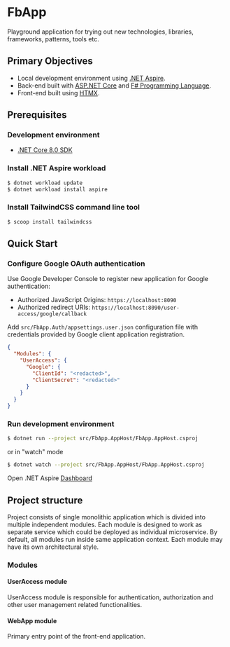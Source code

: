 ﻿# FbApp #

Playground application for trying out new technologies, libraries, frameworks, patterns, tools etc.


## Primary Objectives ##

* Local development environment using [.NET Aspire](https://learn.microsoft.com/en-us/dotnet/aspire/).
* Back-end built with [ASP.NET Core](https://docs.microsoft.com/en-us/aspnet/core/) and [F# Programming Language](https://fsharp.org).
* Front-end built using [HTMX](https://htmx.org).


## Prerequisites ##

### Development environment ###

* [.NET Core 8.0 SDK](https://www.microsoft.com/net/download)

### Install .NET Aspire workload

```sh
$ dotnet workload update
$ dotnet workload install aspire
```

### Install TailwindCSS command line tool

```sh
$ scoop install tailwindcss
```


## Quick Start ##

### Configure Google OAuth authentication

Use Google Developer Console to register new application for Google authentication:

* Authorized JavaScript Origins: `https://localhost:8090`
* Authorized redirect URIs: `https://localhost:8090/user-access/google/callback`

Add `src/FbApp.Auth/appsettings.user.json` configuration file with credentials provided
by Google client application registration.

```json
{
  "Modules": {
    "UserAccess": {
      "Google": {
        "ClientId": "<redacted>",
        "ClientSecret": "<redacted>"
      }
    }
  }
}
```


### Run development environment

```sh
$ dotnet run --project src/FbApp.AppHost/FbApp.AppHost.csproj
```

or in "watch" mode

```sh
$ dotnet watch --project src/FbApp.AppHost/FbApp.AppHost.csproj
```

Open .NET Aspire [Dashboard](http://localhost:15090)


## Project structure

Project consists of single monolithic application which is divided into multiple
independent modules. Each module is designed to work as separate service which could
be deployed as individual microservice. By default, all modules run inside same application
context. Each module may have its own architectural style.

### Modules

#### UserAccess module

UserAccess module is responsible for authentication, authorization and other user
management related functionalities.

#### WebApp module

Primary entry point of the front-end application.
